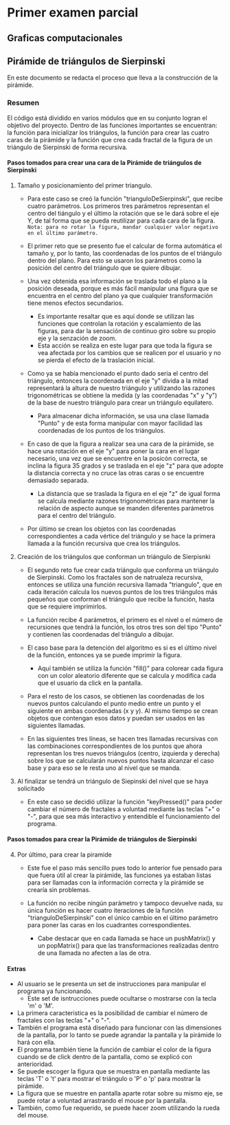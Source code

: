 # Primer examen parcial
## Graficas computacionales
## Pirámide de triángulos de Sierpinski
En este documento se redacta el proceso que lleva a la construcción de la pirámide.

### Resumen
El código está dividido en varios módulos que en su conjunto logran el objetivo del proyecto. Dentro de las funciones importantes se encuentran: la función para inicializar los triángulos, la función para crear las cuatro caras de la pirámide y la función que crea cada fractal de la figura de un triángulo de Sierpinski de forma recursiva.

#### Pasos tomados para crear una cara de la Pirámide de triángulos de Sierpinski
1. Tamaño y posicionamiento del primer triangulo.
    - Para este caso se creó la función "trianguloDeSierpinski", que recibe cuatro parámetros. Los primeros tres parámetros representan el centro del tiángulo y el último la rotación que se le dará sobre el eje Y, de tal forma que se pueda reutilizar para cada cara de la figura. 
    `Nota: para no rotar la figura, mandar cualquier valor negativo en el último parámetro.` 

    - El primer reto que se presento fue el calcular de forma automática el tamaño y, por lo tanto, las coordenadas de los puntos de el triángulo dentro del plano. Para esto se usaron los parámetros como la posición del centro del triángulo que se quiere dibujar.
    
    - Una vez obtenida esa información se traslada todo el plano a la posición deseada, porque es más fácil manipular una figura que se encuentra en el centro del plano ya que cualquier transformación tiene menos efectos secundarios.
        - Es importante resaltar que es aquí donde se utilizan las funciones que controlan la rotación y escalamiento de las figuras, para dar la sensación de continuo giro sobre su propio eje y la senzación de zoom.
        - Esta acción se realiza en este lugar para que toda la figura se vea afectada por los cambios que se realicen por el usuario y no se pierda el efecto de la traslación inicial.

    - Como ya se había mencionado el punto dado sería el centro del triángulo, entonces la coordenada en el eje "y" divida a la mitad representará la altura de nuestro triángulo y utilizando las razones trigonométricas se obtiene la medida (y las coordenadas "x" y "y") de la base de nuestro triángulo para crear un triángulo equilatero.
        - Para almacenar dicha información, se usa una clase llamada "Punto" y de esta forma manipular con mayor facilidad las coordenadas de los puntos de los triángulos.
    
    - En caso de que la figura a realizar sea una cara de la pirámide, se hace una rotación en el eje "y" para poner la cara en el lugar necesario, una vez que se encuentre en la posicón correcta, se inclina la figura 35 grados y se traslada en el eje "z" para que adopte la distancia correcta y no cruce las otras caras o se encuentre demasiado separada.
        - La distancia que se traslada la figura en el eje "z" de igual forma se calcula mediante razones trigonométricas para mantener la relación de aspecto aunque se manden diferentes parámetros para el centro del triángulo.
    
    - Por último se crean los objetos con las coordenadas correspondientes a cada vértice del triángulo y se hace la primera llamada a la función recursiva que crea los triángulos.

2. Creación de los triángulos que conforman un triángulo de Sierpisnki
    - El segundo reto fue crear cada triángulo que conforma un triángulo de Sierpinski. Como los fractales son de natrualeza recursiva, entonces se utiliza una función recursiva llamada "triangulo", que en cada iteración calcula los nuevos puntos de los tres triángulos más pequeños que conforman el triángulo que recibe la función, hasta que se requiere imprimirlos.

    - La función recibe 4 parámetros, el primero es el nivel o el número de recursiones que tendrá la función, los otros tres son del tipo "Punto" y contienen las coordenadas del triángulo a dibujar.

    - El caso base para la detención del algoritmo es si es el último nivel de la función, entonces ya se puede imprimir la figura.
        - Aquí también se utiliza la función "fill()" para colorear cada figura con un color aleatorio diferente que se calcula y modifica cada que el usuario da click en la pantalla.

    - Para el resto de los casos, se obtienen las coordenadas de los nuevos puntos calculando el punto medio entre un punto y el siguiente en ambas coordenadas (x y y). Al mismo tiempo se crean objetos que contengan esos datos y puedan ser usados en las siguientes llamadas.

    - En las siguientes tres líneas, se hacen tres llamadas recursivas con las combinaciones correspondientes de los puntos que ahora representan los tres nuevos triángulos (centro, izquierda y derecha) sobre los que se calcularán nuevos puntos hasta alcanzar el caso base y para eso se le resta uno al nivel que se manda.

3. Al finalizar se tendrá un triángulo de Siepinski del nivel que se haya solicitado
    - En este caso se decidió utilizar la función "keyPressed()" para poder cambiar el número de fractales a voluntad mediante las teclas "+" o "-", para que sea más interactivo y entendible el funcionamiento del programa.

#### Pasos tomados para crear la Pirámide de triángulos de Sierpinski

4. Por último, para crear la piramide
    - Este fue el paso más sencillo pues todo lo anterior fue pensado para que fuera útil al crear la pirámide, las funciones ya estaban listas para ser llamadas con la información correcta y la pirámide se crearía sin problemas.

    - La función no recibe ningún parámetro y tampoco devuelve nada, su única función es hacer cuatro iteraciones de la función "trianguloDeSierpinski" con el único cambio en el último parámetro para poner las caras en los cuadrantes correspondientes.
        - Cabe destacar que en cada llamada se hace un pushMatrix() y un popMatrix() para que las transformaciones realizadas dentro de una llamada no afecten a las de otra.

#### Extras
- Al usuario se le presenta un set de instrucciones para manipular el programa ya funcionando.
    - Este set de isntrucciones puede ocultarse o mostrarse con la tecla 'm' o 'M'.
- La primera caracteristica es la posibilidad de cambiar el número de fractales con las teclas "+" o "-".
- También el programa está diseñado para funcionar con las dimensiones de la pantalla, por lo tanto se puede agrandar la pantalla y la pirámide lo hará con ella.
- El programa también tiene la función de cambiar el color de la figura cuando se de click dentro de la pantalla, como se explicó con anterioridad.
- Se puede escoger la figura que se muestra en pantalla mediante las teclas 'T' o 't' para mostrar el triángulo o 'P' o 'p' para mostrar la pirámide.
- La figura que se muestre en pantalla aparte rotar sobre su mismo eje, se puede rotar a voluntad arrastrando el mouse por la pantalla.
- También, como fue requerido, se puede hacer zoom utilizando la rueda del mouse.